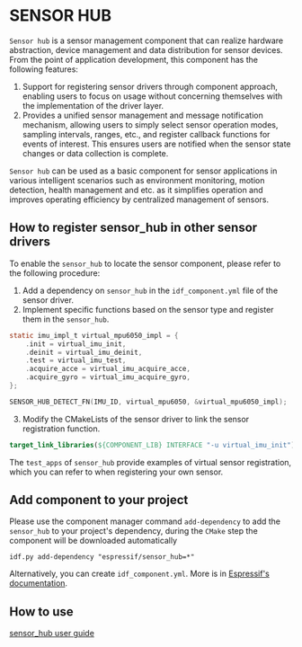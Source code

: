 # SENSOR HUB

`Sensor hub` is a sensor management component that can realize hardware abstraction, device management and data distribution for sensor devices. From the point of application development, this component has the following features:

1. Support for registering sensor drivers through component approach, enabling users to focus on usage without concerning themselves with the implementation of the driver layer.
2. Provides a unified sensor management and message notification mechanism, allowing users to simply select sensor operation modes, sampling intervals, ranges, etc., and register callback functions for events of interest. This ensures users are notified when the sensor state changes or data collection is complete.

`Sensor hub` can be used as a basic component for sensor applications in various intelligent scenarios such as environment monitoring, motion detection, health management and etc. as it simplifies operation and improves operating efficiency by centralized management of sensors.


## How to register sensor_hub in other sensor drivers

To enable the ``sensor_hub`` to locate the sensor component, please refer to the following procedure:

1. Add a dependency on `sensor_hub` in the `idf_component.yml` file of the sensor driver.
2. Implement specific functions based on the sensor type and register them in the `sensor_hub`.

```c
static imu_impl_t virtual_mpu6050_impl = {
    .init = virtual_imu_init,
    .deinit = virtual_imu_deinit,
    .test = virtual_imu_test,
    .acquire_acce = virtual_imu_acquire_acce,
    .acquire_gyro = virtual_imu_acquire_gyro,
};

SENSOR_HUB_DETECT_FN(IMU_ID, virtual_mpu6050, &virtual_mpu6050_impl);
```

3. Modify the CMakeLists of the sensor driver to link the sensor registration function.

```cmake
target_link_libraries(${COMPONENT_LIB} INTERFACE "-u virtual_imu_init")
```

The `test_apps` of `sensor_hub` provide examples of virtual sensor registration, which you can refer to when registering your own sensor.

## Add component to your project

Please use the component manager command `add-dependency` to add the `sensor_hub` to your project's dependency, during the `CMake` step the component will be downloaded automatically

```
idf.py add-dependency "espressif/sensor_hub=*"
```

Alternatively, you can create `idf_component.yml`. More is in [Espressif's documentation](https://docs.espressif.com/projects/esp-idf/en/latest/esp32/api-guides/tools/idf-component-manager.html).

## How to use

[sensor_hub user guide](https://docs.espressif.com/projects/esp-iot-solution/en/latest/sensors/sensor_hub.html)
